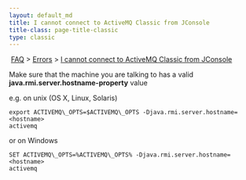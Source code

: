 ```yaml
---
layout: default_md
title: I cannot connect to ActiveMQ Classic from JConsole 
title-class: page-title-classic
type: classic
---
```


 [FAQ](faq) > [Errors](errors) > [I cannot connect to ActiveMQ Classic from JConsole](i-cannot-connect-to-activemq-classic-from-jconsole)


Make sure that the machine you are talking to has a valid **java.rmi.server.hostname-property** value

e.g. on unix (OS X, Linux, Solaris)
```
export ACTIVEMQ\_OPTS=$ACTIVEMQ\_OPTS -Djava.rmi.server.hostname=<hostname> 
activemq
```
or on Windows
```
SET ACTIVEMQ\_OPTS=%ACTIVEMQ\_OPTS% -Djava.rmi.server.hostname=<hostname> 
activemq
```
